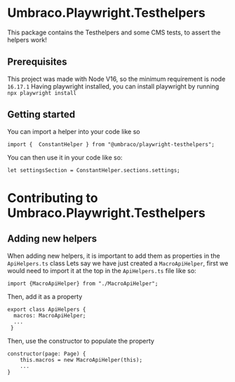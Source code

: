 # Umbraco.Playwright.Testhelpers
This package contains the Testhelpers and some CMS tests, to assert the helpers work!

## Prerequisites
This project was made with Node V16, so the minimum requirement is node `16.17.1`
Having playwright installed, you can install playwright by running `npx playwright install`

## Getting started
You can import a helper into your code like so

```
import {  ConstantHelper } from "@umbraco/playwright-testhelpers";
```

You can then use it in your code like so:
```
let settingsSection = ConstantHelper.sections.settings;
```

# Contributing to Umbraco.Playwright.Testhelpers

## Adding new helpers
When adding new helpers, it is important to add them as properties in the `ApiHelpers.ts` class 
Lets say we have just created a `MacroApiHelper`, first we would need to import it at the top in the `ApiHelpers.ts` file like so:
```
import {MacroApiHelper} from "./MacroApiHelper";
```
Then, add it as a property
```
export class ApiHelpers {
  macros: MacroApiHelper;
  ...
 }
```

Then, use the constructor to populate the property

```
constructor(page: Page) {
    this.macros = new MacroApiHelper(this);
    ...
}
```
